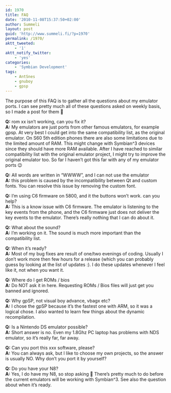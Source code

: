 ```yaml
---
id: 1970
title: FAQ
date: '2010-11-08T15:37:50+02:00'
author: Summeli
layout: post
guid: 'http://www.summeli.fi/?p=1970'
permalink: /1970/
aktt_tweeted:
    - '1'
aktt_notify_twitter:
    - 'yes'
categories:
    - 'Symbian Development'
tags:
    - AntSnes
    - gnuboy
    - gpsp
---
```


The purpose of this FAQ is to gather all the questions about my emulator ports. I can see pretty much all of these questions asked on weekly basis, so I made a post for them 🙂  

**Q:** rom xx isn’t working, can you fix it?  
**A:** My emulators are just ports from other famous emulators, for example gpsp. At very best I could get into the same compatibility list, as the original emulator. On S60 5th edition phones there are also some limitations due to the limited amount of RAM. This might change with Symbian^3 devices since they should have more RAM available. After I have reached to similar compatibility list with the original emulator project, I might try to improve the original emulator too. So far I haven’t got this far with any of my emulator ports 😉  

**Q:** All words are written in “WWWW”, and I can not use the emulator  
**A:** this problem is caused by the incompatibility between Qt and custom fonts. You can resolve this issue by removing the custom font.  

**Q:** I’m using C6 firmware on 5800, and it the buttons won’t work. can you help?  
**A:** This is a know issue with C6 firmware. The emulator is listening to the key events from the phone, and the C6 firmware just does not deliver the key events to the emulator. There’s really nothing that I can do about it.  

**Q:** What about the sound?  
**A:** I’m working on it. The sound is much more important than the compatibility list.  
  
**Q:** When it’s ready?  
**A:** Most of my bug fixes are result of one/two evenings of coding. Usually I don’t work more then few hours for a release (which you can probably guess by looking at the list of updates :). I do these updates whenever I feel like it, not when you want it.  

**Q:** Where do I get ROMs / bios  
**A:** Do NOT ask it in here. Requesting ROMs / Bios files will just get you banned and ignored.  

**Q:** Why gpSP, not visual boy advance, vbagx etc?  
**A:** I chose the gpSP because it’s the fastest one with ARM, so it was a logical chose. I also wanted to learn few things about the dynamic recompilation.  

**Q:** Is a Nintendo DS emulator possible?  
**A:** Short answer is no. Even my 1.8Ghz PC laptop has problems with NDS emulator, so it’s really far, far away.  

**Q:** Can you port this xxx software, please?  
**A:** You can always ask, but I like to choose my own projects, so the answer is usually NO. Why don’t you port it by yourself?  

**Q:** Do you have your N8?  
**A:** Yes, I do have my N8, so stop asking 🙂 There’s pretty much to do before the current emulators will be working with Symbian^3. See also the question about when it’s ready.